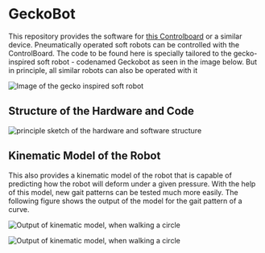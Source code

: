 # GeckoBot
This repository provides the software for <a href="https://github.com/larslevity/ControlBoard">this Controlboard</a> or a similar device. 
Pneumatically operated soft robots can be controlled with the ControlBoard.
The code to be found here is specially tailored to the gecko-inspired soft robot - codenamed Geckobot as seen in the image below.
But in principle, all similar robots can also be operated with it

![Image of the gecko inspired soft robot](https://github.com/larslevity/GeckoBot/blob/master/Pictures/robot_cboard.JPG)




## Structure of the Hardware and Code

![principle sketch of the hardware and software structure](https://github.com/larslevity/GeckoBot/blob/master/Pictures/gesamtsystem_HUI.png)

## Kinematic Model of the Robot

This also provides a kinematic model of the robot that is capable of predicting how the robot will deform under a given pressure.
With the help of this model, new gait patterns can be tested much more easily.
The following figure shows the output of the model for the gait pattern of a curve.

![Output of kinematic model, when walking a circle](https://github.com/larslevity/GeckoBot/blob/master/Pictures/model.png)

![Output of kinematic model, when walking a circle](https://github.com/larslevity/GeckoBot/blob/master/model/circle.gif)
